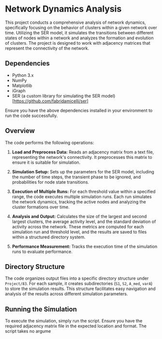 # Network Dynamics Analysis

This project conducts a comprehensive analysis of network dynamics, specifically focusing on the behavior of clusters within a given network over time. Utilizing the SER model, it simulates the transitions between different states of nodes within a network and analyzes the formation and evolution of clusters. The project is designed to work with adjacency matrices that represent the connectivity of the network.

## Dependencies

- Python 3.x
- NumPy
- Matplotlib
- iGraph
- SER (a custom library for simulating the SER model) [https://github.com/fabridamicelli/ser]

Ensure you have the above dependencies installed in your environment to run the code successfully.

## Overview

The code performs the following operations:

1. **Load and Preprocess Data:** Reads an adjacency matrix from a text file, representing the network's connectivity. It preprocesses this matrix to ensure it is suitable for simulation.

2. **Simulation Setup:** Sets up the parameters for the SER model, including the number of time steps, the transient phase to be ignored, and probabilities for node state transitions.

3. **Execution of Multiple Runs:** For each threshold value within a specified range, the code executes multiple simulation runs. Each run simulates the network dynamics, tracking the active nodes and analyzing the cluster formations over time.

4. **Analysis and Output:** Calculates the size of the largest and second largest clusters, the average activity level, and the standard deviation of activity across the network. These metrics are computed for each simulation run and threshold level, and the results are saved to files within a structured directory system.

5. **Performance Measurement:** Tracks the execution time of the simulation runs to evaluate performance.

## Directory Structure

The code organizes output files into a specific directory structure under `Project/83`. For each sample, it creates subdirectories (`S1`, `S2`, `A_med`, `varA`) to store the simulation results. This structure facilitates easy navigation and analysis of the results across different simulation parameters.

## Running the Simulation

To execute the simulation, simply run the script. Ensure you have the required adjacency matrix file in the expected location and format. The script takes no argume
